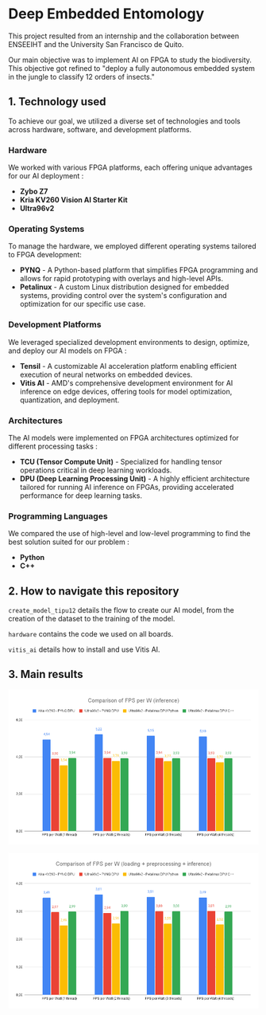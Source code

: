# Deep Embedded Entomology

This project resulted from an internship and the collaboration between ENSEEIHT and the University San Francisco de Quito.

Our main objective was to implement AI on FPGA to study the biodiversity. This objective got refined to "deploy a fully autonomous embedded system in the jungle to classify 12 orders of insects."

## 1. Technology used

To achieve our goal, we utilized a diverse set of technologies and tools across hardware, software, and development platforms.

### Hardware

We worked with various FPGA platforms, each offering unique advantages for our AI deployment :

- **Zybo Z7**
- **Kria KV260 Vision AI Starter Kit**
- **Ultra96v2**

### Operating Systems

To manage the hardware, we employed different operating systems tailored to FPGA development:

- **PYNQ** - A Python-based platform that simplifies FPGA programming and allows for rapid prototyping with overlays and high-level APIs.
- **Petalinux** - A custom Linux distribution designed for embedded systems, providing control over the system's configuration and optimization for our specific use case.

### Development Platforms

We leveraged specialized development environments to design, optimize, and deploy our AI models on FPGA
:

- **Tensil** - A customizable AI acceleration platform enabling efficient execution of neural networks on embedded devices.
- **Vitis AI** - AMD's comprehensive development environment for AI inference on edge devices, offering tools for model optimization, quantization, and deployment.

### Architectures

The AI models were implemented on FPGA architectures optimized for different processing tasks :

- **TCU (Tensor Compute Unit)** - Specialized for handling tensor operations critical in deep learning workloads.
- **DPU (Deep Learning Processing Unit)** - A highly efficient architecture tailored for running AI inference on FPGAs, providing accelerated performance for deep learning tasks.

### Programming Languages

We compared the use of high-level and low-level programming to find the best solution suited for our problem :

- **Python**
- **C++**

## 2. How to navigate this repository

`create_model_tipu12` details the flow to create our AI model, from the creation of the dataset to the training of the model.

`hardware` contains the code we used on all boards.

`vitis_ai` details how to install and use Vitis AI.

## 3. Main results

![FPS per W during inference](fps_per_w_inference.png "FPS per W during inference")

![FPS per W](fps_per_w.png "FPS per W")
